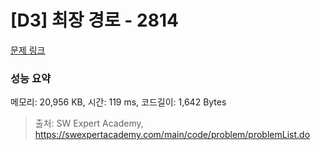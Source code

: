 # [D3] 최장 경로 - 2814 

[문제 링크](https://swexpertacademy.com/main/code/problem/problemDetail.do?contestProbId=AV7GOPPaAeMDFAXB) 

### 성능 요약

메모리: 20,956 KB, 시간: 119 ms, 코드길이: 1,642 Bytes



> 출처: SW Expert Academy, https://swexpertacademy.com/main/code/problem/problemList.do
